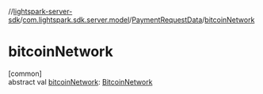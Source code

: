 //[lightspark-server-sdk](../../../index.md)/[com.lightspark.sdk.server.model](../index.md)/[PaymentRequestData](index.md)/[bitcoinNetwork](bitcoin-network.md)

# bitcoinNetwork

[common]\
abstract val [bitcoinNetwork](bitcoin-network.md): [BitcoinNetwork](../-bitcoin-network/index.md)

